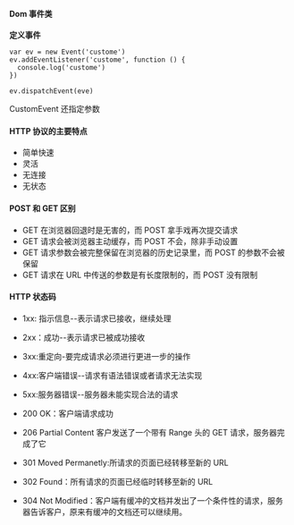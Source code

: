 #### Dom 事件类 ####

**定义事件**

```
var ev = new Event('custome')
ev.addEventListener('custome', function () {
  console.log('custome')
})

ev.dispatchEvent(eve)
```
CustomEvent 还指定参数

#### HTTP 协议的主要特点

* 简单快速
* 灵活
* 无连接
* 无状态

#### POST 和 GET 区别

* GET 在浏览器回退时是无害的，而 POST 拿手戏再次提交请求
* GET 请求会被浏览器主动缓存，而 POST 不会，除非手动设置
* GET 请求参数会被完整保留在浏览器的历史记录里，而 POST 的参数不会被保留
* GET 请求在 URL 中传送的参数是有长度限制的，而 POST 没有限制
  

#### HTTP 状态码
  * 1xx: 指示信息--表示请求已接收，继续处理
  * 2xx：成功--表示请求已被成功接收
  * 3xx:重定向-要完成请求必须进行更进一步的操作
  * 4xx:客户端错误--请求有语法错误或者请求无法实现
  * 5xx:服务器错误--服务器未能实现合法的请求

* 200 OK：客户端请求成功
* 206 Partial Content 客户发送了一个带有 Range 头的 GET 请求，服务器完成了它
* 301 Moved Permanetly:所请求的页面已经转移至新的 URL
* 302 Found：所有请求的页面已经临时转移至新的 URL
* 304 Not Modified：客户端有缓冲的文档并发出了一个条件性的请求，服务器告诉客户，原来有缓冲的文档还可以继续用。